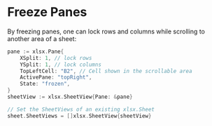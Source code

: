 # Freeze Panes

By freezing panes, one can lock rows and columns while scrolling to another
area of a sheet:

```go
pane := xlsx.Pane{
    XSplit: 1, // lock rows
    YSplit: 1, // lock columns
    TopLeftCell: "B2", // Cell shown in the scrollable area
    ActivePane: "topRight",
    State: "frozen",
}
sheetView := xlsx.SheetView{Pane: &pane}

// Set the SheetViews of an existing xlsx.Sheet
sheet.SheetViews = []xlsx.SheetView{sheetView}
```
